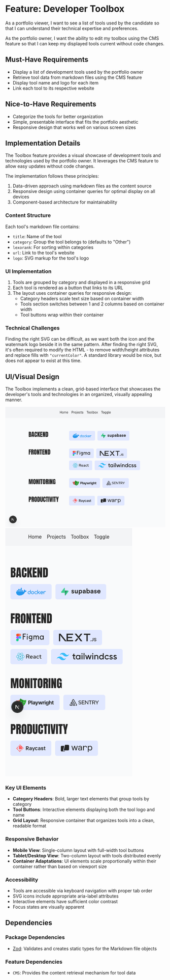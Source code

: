 # Feature: Developer Toolbox

As a portfolio viewer, I want to see a list of tools used by the candidate so that I can understand their technical expertise and preferences.

As the portfolio owner, I want the ability to edit my toolbox using the CMS feature so that I can keep my displayed tools current without code changes.

## Must-Have Requirements

- Display a list of development tools used by the portfolio owner
- Retrieve tool data from markdown files using the CMS feature
- Display tool name and logo for each item
- Link each tool to its respective website

## Nice-to-Have Requirements

- Categorize the tools for better organization
- Simple, presentable interface that fits the portfolio aesthetic
- Responsive design that works well on various screen sizes

## Implementation Details

The Toolbox feature provides a visual showcase of development tools and technologies used by the portfolio owner. It leverages the CMS feature to allow easy updates without code changes.

The implementation follows these principles:

1. Data-driven approach using markdown files as the content source
2. Responsive design using container queries for optimal display on all devices
3. Component-based architecture for maintainability

### Content Structure

Each tool's markdown file contains:
- `title`: Name of the tool
- `category`: Group the tool belongs to (defaults to "Other")
- `lexorank`: For sorting within categories
- `url`: Link to the tool's website
- `logo`: SVG markup for the tool's logo

### UI Implementation

1. Tools are grouped by category and displayed in a responsive grid
2. Each tool is rendered as a button that links to its URL
3. The layout uses container queries for responsive design:
   - Category headers scale text size based on container width
   - Tools section switches between 1 and 2 columns based on container width
   - Tool buttons wrap within their container

### Technical Challenges

Finding the right SVG can be difficult, as we want both the icon and the watermark logo beside it in the same pattern. After finding the right SVG, it's often required to modify the HTML - to remove width/height attributes and replace fills with `"currentColor"`. A standard library would be nice, but does not appear to exist at this time.

## UI/Visual Design

The Toolbox implements a clean, grid-based interface that showcases the developer's tools and technologies in an organized, visually appealing manner.

[![Alt](desktop.png)](desktop.webm)
[![Alt](mobile.png)](mobile.webm)

### Key UI Elements

- **Category Headers**: Bold, larger text elements that group tools by category
- **Tool Buttons**: Interactive elements displaying both the tool logo and name
- **Grid Layout**: Responsive container that organizes tools into a clean, readable format

### Responsive Behavior

- **Mobile View**: Single-column layout with full-width tool buttons
- **Tablet/Desktop View**: Two-column layout with tools distributed evenly
- **Container Adaptations**: UI elements scale proportionally within their container rather than based on viewport size

### Accessibility

- Tools are accessible via keyboard navigation with proper tab order
- SVG icons include appropriate aria-label attributes
- Interactive elements have sufficient color contrast
- Focus states are visually apparent

## Dependencies

### Package Dependencies
- [Zod](https://zod.dev/): Validates and creates static types for the Markdown file objects

### Feature Dependencies
- `CMS`: Provides the content retrieval mechanism for tool data
